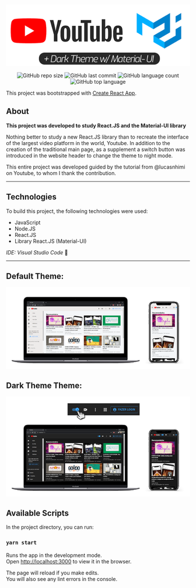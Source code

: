 <div align="center">

![YouTube Heahder](https://github.com/pedro-samo/youtube_inteface/blob/master/git_readme/header.png)

![GitHub repo size](https://img.shields.io/github/repo-size/pedro-samo/youtube_inteface) ![GitHub last commit](https://img.shields.io/github/last-commit/pedro-samo/youtube_inteface)  ![GitHub language count](https://img.shields.io/github/languages/count/pedro-samo/youtube_inteface) ![GitHub top language](https://img.shields.io/github/languages/top/pedro-samo/youtube_inteface)

</div>

This project was bootstrapped with [Create React App](https://github.com/facebook/create-react-app).


## About 

**This project was developed to study React.JS and the Material-UI library** 

Nothing better to study a new React.JS library than to recreate the interface of the largest video platform in the world, Youtube.
In addition to the creation of the traditional main page, as a supplement a switch button was introduced in the website header to change the theme to night mode.

This entire project was developed guided by the tutorial from @lucasnhimi on Youtube, to whom I thank the contribution.
__________

## Technologies

To build this project, the following technologies were used:

* JavaScript
* Node.JS
* React.JS
* Library React.JS (Material-UI)

_IDE: Visual Studio Code_ :blue_heart:
__________

## Default Theme:

![Default Theme](https://github.com/pedro-samo/youtube_inteface/blob/master/git_readme/custom_mode.png)


## Dark Theme Theme:

![Dark Theme](https://github.com/pedro-samo/youtube_inteface/blob/master/git_readme/dark_mode.png)


## Available Scripts

In the project directory, you can run:

### `yarn start`

Runs the app in the development mode.<br />
Open [http://localhost:3000](http://localhost:3000) to view it in the browser.

The page will reload if you make edits.<br />
You will also see any lint errors in the console.

